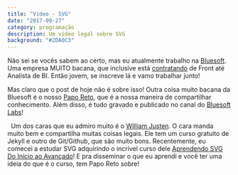 ```yaml
---
title: "Video - SVG"
date: "2017-09-27"
category: programação
description: Um video legal sobre SVG
background: "#2DA0C3"
---
```


Não sei se vocês sabem ao certo, mas eu atualmente trabalho na [Bluesoft](https://www.bluesoft.com.br/). Uma empresa MUITO bacana, que inclusive está [contratando](https://www.bluesoft.com.br/carreiras/#vagas) de Front até Analista de BI. Então jovem, se inscreve lá e vamo trabalhar junto!

Mas claro que o post de hoje não é sobre isso! Outra coisa muito bacana da Bluesoft é o nosso [Papo Reto](http://labs.bluesoft.com.br/category/papo-reto/), que é a nossa maneira de compartilhar conhecimento. Além disso, é tudo gravado e publicado no canal do [Bluesoft Labs](https://www.youtube.com/channel/UCMbi8katMCUd5JkJ3Rr0t_w)!

 
Um dos caras que eu admiro muito é o [William Justen](https://willianjusten.com.br/). O cara manda muito bem e compartilha muitas coisas legais. Ele tem um curso gratuito de Jekyll e outro de Git/Github, que são muito bons. Recentemente, eu comecei a estudar SVG adquirindo o incrível curso dele [Aprendendo SVG Do Início ao Avançado](https://www.udemy.com/aprendendo-svg-do-inicio-ao-avancado/?couponCode=SEGUIDORFIEL)! E pra disseminar o que eu aprendi e você ter uma ideia do que é o curso, tem Papo Reto sobre!

<YoutubeVideoRender video-id="7NcnVEF5cmE"></YoutubeVideoRender>


<Signature></Signature>
